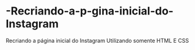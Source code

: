 # -Recriando-a-p-gina-inicial-do-Instagram
 Recriando a página inicial do Instagram Utilizando somente HTML E CSS
